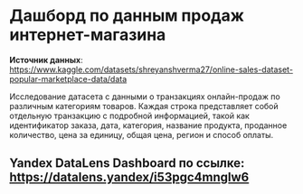 # Дашборд по данным продаж интернет-магазина

**Источник данных**: https://www.kaggle.com/datasets/shreyanshverma27/online-sales-dataset-popular-marketplace-data/data

Исследование датасета с данными о транзакциях онлайн-продаж по различным категориям товаров. Каждая строка представляет собой отдельную транзакцию с подробной информацией, такой как идентификатор заказа, дата, категория, название продукта, проданное количество, цена за единицу, общая цена, регион и способ оплаты.

## Yandex DataLens Dashboard по ссылке: https://datalens.yandex/i53pgc4mnglw6
